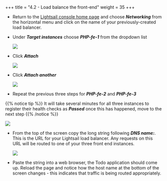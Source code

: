 +++
title = "4.2 - Load balance the front-end"
weight = 35
+++

*  Return to the <a href="https://lightsail.aws.amazon.com/ls/webapp/home/" target="_blank">Lightsail console home page</a> and choose ***Networking*** from the horizontal menu and click on the name of your previously-created load balancer. 

* Under ***Target instances*** choose ***PHP-fe-1*** from the dropdown list

    ![](../../images/2-4-5.jpg?classes=border)

* Click ***Attach***

    ![](../../images/lamp-attach.jpg?classes=border)

* Click ***Attach another*** 

    ![](../../images/lamp-attach-another.jpg?classes=border)

* Repeat the previous three steps for ***PHP-fe-2*** and ***PHP-fe-3***

{{% notice tip %}}
It will take several minutes for all three instances to register their health checks as ***Passed*** once this has happened, move to the next step
{{% /notice %}}

![](../../images/lamp-passed.jpg?classes=border)

* From the top of the screen copy the long string following ***DNS name:***. This is the URL for your Lightsail load balancer. Any requests on this URL will be routed to one of your three front end instances. 

    ![](../../images/2-4-8.jpg?classes=border)

* Paste the string into a web browser, the Todo application should come up. Reload the page and notice how the host name at the bottom of the screen changes - this indicates that traffic is being routed appropriately. 

